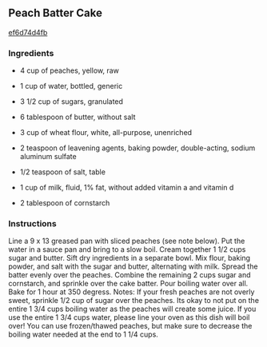 ## Peach Batter Cake

[ef6d74d4fb](http://tastykitchen.com/recipes/desserts/peach-batter-cake/)

### Ingredients

 - 4 cup of peaches, yellow, raw

 - 1 cup of water, bottled, generic

 - 3 1/2 cup of sugars, granulated

 - 6 tablespoon of butter, without salt

 - 3 cup of wheat flour, white, all-purpose, unenriched

 - 2 teaspoon of leavening agents, baking powder, double-acting, sodium aluminum sulfate

 - 1/2 teaspoon of salt, table

 - 1 cup of milk, fluid, 1% fat, without added vitamin a and vitamin d

 - 2 tablespoon of cornstarch

### Instructions

Line a 9 x 13 greased pan with sliced peaches (see note below). Put the water in a sauce pan and bring to a slow boil. Cream together 1 1/2 cups sugar and butter. Sift dry ingredients in a separate bowl. Mix flour, baking powder, and salt with the sugar and butter, alternating with milk. Spread the batter evenly over the peaches. Combine the remaining 2 cups sugar and cornstarch, and sprinkle over the cake batter. Pour boiling water over all. Bake for 1 hour at 350 degress. Notes: If your fresh peaches are not overly sweet, sprinkle 1/2 cup of sugar over the peaches. Its okay to not put on the entire 1 3/4 cups boiling water as the peaches will create some juice. If you use the entire 1 3/4 cups water, please line your oven as this dish will boil over! You can use frozen/thawed peaches, but make sure to decrease the boiling water needed at the end to 1 1/4 cups.